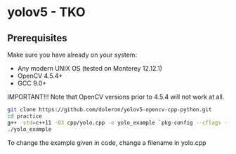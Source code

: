 # yolov5 - TKO 

## Prerequisites

Make sure you have already on your system:

- Any modern UNIX OS (tested on Monterey 12.12.1)
- OpenCV 4.5.4+
- GCC 9.0+ 

IMPORTANT!!! Note that OpenCV versions prior to 4.5.4 will not work at all.


```bash
git clone https://github.com/doleron/yolov5-opencv-cpp-python.git
cd practice
g++ -std=c++11 -O3 cpp/yolo.cpp -o yolo_example `pkg-config --cflags --libs opencv4`
./yolo_example
```

To change the example given in code, change a filename in yolo.cpp 